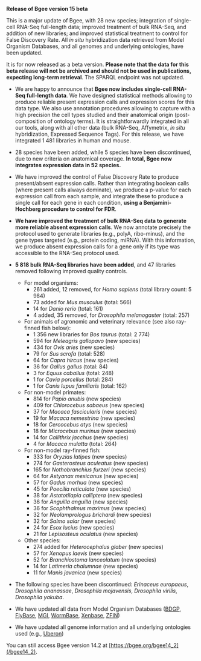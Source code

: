 **Release of Bgee version 15 beta**

This is a major update of Bgee, with 28 new species; integration of
single-cell RNA-Seq full-length data; improved treatment of bulk
RNA-Seq, and addition of new libraries; and improved statistical
treatment to control for False Discovery Rate. All *in situ*
hybridization data retrieved from Model Organism Databases, and all
genomes and underlying ontologies, have been updated.

It is for now released as a beta version.
**Please note that the data for this beta release will not be archived and should not be used in publications, expecting long-term retrieval**. The SPARQL endpoint was not updated.

* We are happy to announce that
**Bgee now includes single-cell RNA-Seq full-length data**.
We have designed statistical methods allowing to produce
reliable present expression calls and expression scores for this
data type. We also use annotation procedures allowing to capture
with a high precision the cell types studied and their anatomical
origin (post-composition of ontology terms). It is
straightforwardly integrated in all our tools, along with all
other data (bulk RNA-Seq, Affymetrix, <i>in situ</i>
hybridization, Expressed Sequence Tags). For this release, we have
integrated 1 481 libraries in human and mouse.

* 28 species have been added, while 5 species have been
discontinued, due to new criteria on anatomical coverage.
**In total, Bgee now integrates expression data in 52 species.**
* We have improved the control of False Discovery Rate to produce
present/absent expression calls. Rather than integrating boolean
calls (where present calls always dominate), we produce a p-value
for each expression call from each sample, and integrate these to
produce a single call for each gene in each condition,
**using a Benjamini-Hochberg procedure to control for FDR**.
* **We have improved the treatment of bulk RNA-Seq data to generate more reliable absent expression calls**.
We now annotate precisely the protocol used to generate
libraries (e.g., polyA, ribo-minus), and the gene types targeted
(e.g., protein coding, miRNA). With this information, we produce
absent expression calls for a gene only if its type was accessible
to the RNA-Seq protocol used.
* **5 818 bulk RNA-Seq libraries have been added**, and 47 libraries removed following improved quality controls.
    * For model organisms:
        * 261 added, 12 removed, for *Homo sapiens* (total library count: 5 984)
        * 73 added for *Mus musculus* (total: 566)
        * 14 for *Danio rerio* (total: 161)
        * 4 added, 35 removed, for *Drosophila melanogaster* (total: 257)
    * For animals of agronomic and veterinary relevance (see also ray-finned fish below):
        * 1 356 new libraries for *Bos taurus* (total: 2 774)
        * 594 for *Meleagris gallopavo* (new species)
    	* 434 for *Ovis aries* (new species)
        * 79 for *Sus scrofa* (total: 528)
        * 64 for *Capra hircus* (new species)
        * 36 for *Gallus gallus* (total: 84)
        * 3 for *Equus caballus* (total: 248)
        * 1 for *Cavia porcellus* (total: 284)
        * 1 for *Canis lupus familiaris* (total: 162)
    * For non-model primates:
        * 814 for *Papio anubis* (new species)
        * 409 for *Chlorocebus sabaeus* (new species)
        * 37 for *Macaca fascicularis* (new species)
        * 19 for *Macaca nemestrina* (new species)
        * 18 for *Cercocebus atys* (new species)
        * 18 for *Microcebus murinus* (new species)
        * 14 for *Callithrix jacchus* (new species)
        * 4 for *Macaca mulatta* (total: 264)
    * For non-model ray-finned fish:
        * 333 for *Oryzias latipes* (new species)
        * 274 for *Gasterosteus aculeatus* (new species)
        * 165 for *Nothobranchius furzeri* (new species)
        * 64 for *Astyanax mexicanus* (new species)
        * 57 for *Gadus morhua* (new species)
        * 45 for *Poecilia reticulata* (new species)
        * 38 for *Astatotilapia calliptera* (new species)
        * 36 for *Anguilla anguilla* (new species)
        * 36 for *Scophthalmus maximus* (new species)
        * 32 for *Neolamprologus brichardi* (new species)
        * 32 for *Salmo salar* (new species)
        * 24 for *Esox lucius* (new species)
        * 21 for *Lepisosteus oculatus* (new species)
    * Other species:
        * 274 added for *Heterocephalus glaber* (new species)
        * 57 for *Xenopus laevis* (new species)
        * 52 for *Branchiostoma lanceolatum* (new species)
        * 14 for *Latimeria chalumnae* (new species)
        * 11 for *Manis javanica* (new species)

* The following species have been discontinued:
    *Erinaceus europaeus*, *Drosophila ananassae*,
    *Drosophila mojavensis*, *Drosophila virilis*,
    *Drosophila yakuba*.

* We have updated all data from Model Organism Databases ([BDGP](https://insitu.fruitfly.org/), [FlyBase](https://flybase.org/), [MGI](http://www.informatics.jax.org/expression.shtml), [WormBase](https://wormbase.org/), [Xenbase](http://www.xenbase.org/), [ZFIN](https://zfin.org/))

* We have updated all genome information and all underlying ontologies used (e.g., [Uberon](http://uberon.org/))

You can still access Bgee version 14.2 at [https://bgee.org/bgee14_2](/bgee14_2).
